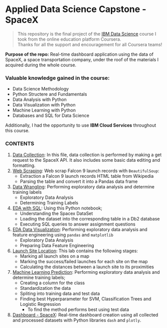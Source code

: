 # Applied Data Science Capstone - SpaceX

> This repository is the final project of the <a href="https://www.coursera.org/professional-certificates/ibm-data-science" target="_blank">IBM Data Science</a> course I took from the online education platform Coursera.
<br/>Thanks for all the support and encouragement for all Coursera teams!

**Purpose of the repo:** Real-time dashboard application using the data of SpaceX, a space transportation company, under the roof of the materials I acquired during the whole course.

### Valuable knowledge gained in the course:
- Data Science Methodology
- Python Structere and Fundamentals
- Data Analysis with Python
- Data Visualization with Python
- Machine Learning with Python
- Databases and SQL for Data Science <br/>

Additionally, I had the opportunity to use **IBM Cloud Services** throughout this course.

### CONTENTS
1. [Data Collection][data_col]: In this file, data collection is performed by making a get request to the SpaceX API. It also includes some basic data editing and formatting.
2. [Web Scraping][web_scrap]: Web scrap Falcon 9 launch records with `BeautifulSoup`:
    - Extraction a Falcon 9 launch records HTML table from Wikipedia
    - Parsing the table and convert it into a Pandas data frame
3. [Data Wrangling][data_wrang]: Performing exploratory data analysis and determine training labels
    - Exploratory Data Analysis
    - Determining Training Labels
4. [EDA with SQL][eda_sql]: Using this Python notebook;
    - Understanding the Spacex DataSet
    - Loading the dataset into the corresponding table in a Db2 database
    - Executing SQL queries to answer assignment questions
5. [EDA Data Visualization][eda_vis]: Performing exploratory data analysis and feature engineering using `pandas` and `matplotlib`
    - Exploratory Data Analysis
    - Preparing Data Feature Engineering
6. [Launch Site Location][site_loc]: This lab contains the following stages:
    - Marking all launch sites on a map
    - Marking the success/failed launches for each site on the map
    - Calculating the distances between a launch site to its proximities
7. [Machine Learning Prediction][ml_pred]: Performing exploratory data analysis and determine training labels;
    - Creating a column for the class
    - Standardization the data
    - Spliting into training data and test data
    - Finding best Hyperparameter for SVM, Classification Trees and Logistic Regression
        - To find the method performs best using test data
8. [Dashboard - SpaceX][dash]: Real-time dashboard creation using all collected and processed datasets with Python libraries `dash` and `plotly`.


[data_col]: https://github.com/mrkizmaz/Applied-DataScience-Capstone-SpaceX/blob/main/01_jupyter-labs-spacex-data-collection-api.ipynb
[web_scrap]: https://github.com/mrkizmaz/Applied-DataScience-Capstone-SpaceX/blob/main/02_jupyter-labs-webscraping.ipynb
[data_wrang]: https://github.com/mrkizmaz/Applied-DataScience-Capstone-SpaceX/blob/main/03_labs-jupyter-spacex-Data%20wrangling.ipynb
[eda_sql]: https://github.com/mrkizmaz/Applied-DataScience-Capstone-SpaceX/blob/main/04_jupyter-labs-eda-sql-coursera.ipynb
[eda_vis]: https://github.com/mrkizmaz/Applied-DataScience-Capstone-SpaceX/blob/main/05_jupyter-labs-eda-dataviz.ipynb
[site_loc]: https://github.com/mrkizmaz/Applied-DataScience-Capstone-SpaceX/blob/main/06_lab_jupyter_launch_site_location.ipynb
[ml_pred]: https://github.com/mrkizmaz/Applied-DataScience-Capstone-SpaceX/blob/main/07_SpaceX_Machine%20Learning%20Prediction_Part_5.ipynb
[dash]: https://github.com/mrkizmaz/Applied-DataScience-Capstone-SpaceX/blob/main/spacex_dash_app.py
